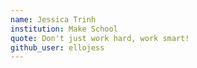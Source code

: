 ```yaml
---
name: Jessica Trinh
institution: Make School
quote: Don't just work hard, work smart!
github_user: ellojess
---
```


